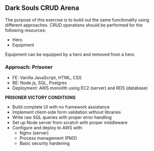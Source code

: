 ## Dark Souls CRUD Arena
The purpose of this exercise is to build out the same funcitonality using different approaches. CRUD operations should be performed for the following resources:

- Hero
- Equipment

Equipment can be equipped by a hero and removed from a hero.


### Approach: Prisoner 
- FE: Vanilla JavaScript, HTML, CSS 
- BE: Node.js, SQL, Postgres
- Deployment: AWS monolith using EC2 (server) and RDS (database)

**PRISONER VICTORY CONDITIONS**
- Build complete UI with no framework assistance
- Implement client-side form validation without libraries
- Write raw SQL queries with proper error handling
- Set up Node server from scratch with proper middleware
- Configure and deploy to AWS with:
    - Nginx  (server)
    - Process management (PM2)
    - Basic security hardening